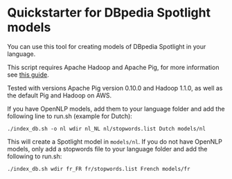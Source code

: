 Quickstarter for DBpedia Spotlight models
===================================================

You can use this tool for creating models of DBpedia Spotlight in your language.

This script requires Apache Hadoop and Apache Pig, for more information see [this guide](https://github.com/dbpedia-spotlight/dbpedia-spotlight/wiki/Internationalization-%28DB-backed-core%29).

Tested with versions Apache Pig version 0.10.0 and Hadoop 1.1.0, as well as the default Pig and Hadoop on AWS.

If you have OpenNLP models, add them to your language folder and add the following line to run.sh (example for Dutch):

    ./index_db.sh -o nl wdir nl_NL nl/stopwords.list Dutch models/nl

This will create a Spotlight model in `models/nl`. If you do not have OpenNLP models, only add a stopwords file to your 
language folder and add the following to run.sh:


    ./index_db.sh wdir fr_FR fr/stopwords.list French models/fr
